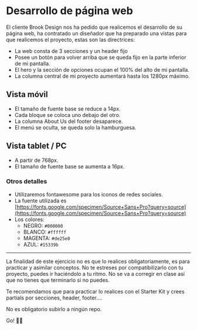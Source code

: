 # Desarrollo de página web

El cliente Brook Design nos ha pedido que realicemos el desarrollo de su página web, ha contratado un diseñador que ha preparado una vistas para que realicemos el proyecto, estas son las directrices:

- La web consta de 3 secciones y un header fijo
- Posee un botón para volver arriba que se queda fijo en la parte inferior de mi pantalla.
- El hero y la sección de opciones ocupan el 100% del alto de mi pantalla.
- La columna central de mi proyecto aumentará hasta los 1280px máximo.

## Vista móvil

- El tamaño de fuente base se reduce a 14px.
- Cada bloque se coloca uno debajo del otro.
- La columna About Us del footer desaparece.
- El menú se oculta, se queda solo la hamburguesa.

## Vista tablet / PC

- A partir de 768px.
- El tamaño de fuente base se aumenta a 16px.

### Otros detalles

- Utilizaremos fontawesome para los iconos de redes sociales.
- La fuente utilizada es [https://fonts.google.com/specimen/Source+Sans+Pro?query=source](https://fonts.google.com/specimen/Source+Sans+Pro?query=source)
- Los colores:
  - NEGRO: `#000000`
  - BLANCO: `#ffffff`
  - MAGENTA: `#de25e0`
  - AZUL: `#15339b`

---

La finalidad de este ejercicio no es que lo realices obligatoriamente, es para practicar y asimilar conceptos. No te estreses por compatibilizarlo con tu proyecto, puedes ir haciéndolo a tu ritmo. No se va a corregir en clase así que no tienes que terminarlo si no puedes.

Te recomendamos que para practicar lo realices con el Starter Kit y crees partials por secciones, header, footer....

No es obligatorio subirlo a ningún repo.

Go! 💪💪
